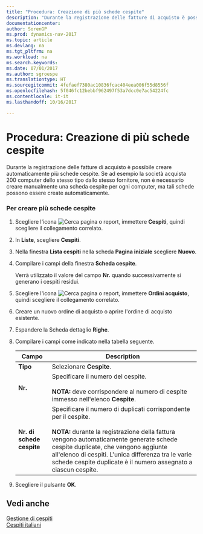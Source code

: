 ```yaml
---
title: "Procedura: Creazione di più schede cespite"
description: "Durante la registrazione delle fatture di acquisto è possibile creare automaticamente più schede cespite. Se ad esempio la società acquista 200 computer dello stesso tipo dallo stesso fornitore, non è necessario creare manualmente una scheda cespite per ogni computer, ma tali schede possono essere create automaticamente."
documentationcenter: 
author: SorenGP
ms.prod: dynamics-nav-2017
ms.topic: article
ms.devlang: na
ms.tgt_pltfrm: na
ms.workload: na
ms.search.keywords: 
ms.date: 07/01/2017
ms.author: sgroespe
ms.translationtype: HT
ms.sourcegitcommit: 4fefaef7380ac10836fcac404eea006f55d8556f
ms.openlocfilehash: 5f046fc12bebbf962497f53a7dcc0e7ac54224fc
ms.contentlocale: it-it
ms.lasthandoff: 10/16/2017

---
```

# <a name="how-to-create-multiple-fixed-asset-cards"></a>Procedura: Creazione di più schede cespite
Durante la registrazione delle fatture di acquisto è possibile creare automaticamente più schede cespite. Se ad esempio la società acquista 200 computer dello stesso tipo dallo stesso fornitore, non è necessario creare manualmente una scheda cespite per ogni computer, ma tali schede possono essere create automaticamente.  

### <a name="to-create-multiple-fixed-asset-cards"></a>Per creare più schede cespite  

1.  Scegliere l'icona ![Cerca pagina o report](media/ui-search/search_small.png "icona Cerca pagina o report"), immettere **Cespiti**, quindi scegliere il collegamento correlato.  

2.  In **Liste**, scegliere **Cespiti**.  

3.  Nella finestra **Lista cespiti** nella scheda **Pagina iniziale** scegliere **Nuovo**.  

4.  Compilare i campi della finestra **Scheda cespite**.  

     Verrà utilizzato il valore del campo **Nr.** quando successivamente si generano i cespiti residui.  

5.  Scegliere l'icona ![Cerca pagina o report](media/ui-search/search_small.png "Cerca pagina o report"), immettere **Ordini acquisto**, quindi scegliere il collegamento correlato.  

6.  Creare un nuovo ordine di acquisto o aprire l'ordine di acquisto esistente.  

7.  Espandere la Scheda dettaglio **Righe**.  

8.  Compilare i campi come indicato nella tabella seguente.  

    |Campo|Description|  
    |---------------------------------|---------------------------------------|  
    |**Tipo**|Selezionare **Cespite**.|  
    |**Nr.**|Specificare il numero del cespite.<br /><br /> **NOTA:** deve corrispondere al numero di cespite immesso nell'elenco **Cespite**.|  
    |**Nr. di schede cespite**|Specificare il numero di duplicati corrispondente per il cespite.<br /><br /> **NOTA:** durante la registrazione della fattura vengono automaticamente generate schede cespite duplicate, che vengono aggiunte all'elenco di cespiti. L'unica differenza tra le varie schede cespite duplicate è il numero assegnato a ciascun cespite.|  

9. Scegliere il pulsante **OK**.  

## <a name="see-also"></a>Vedi anche  
 [Gestione di cespiti](../../manage-fixed-assets.md)   
 [Cespiti italiani](italian-fixed-assets.md)

